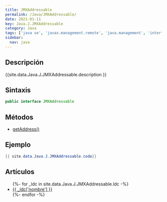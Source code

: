 ```yaml
---
title: JMXAddressable
permalink: /Java/JMXAddressable/
date: 2021-01-11
key: Java.J.JMXAddressable
category: Java
tags: ['java se', 'javax.management.remote', 'java.management', 'interface java', 'Java 1.6']
sidebar: 
  nav: java
---
```


## Descripción
{{site.data.Java.J.JMXAddressable.description }}

## Sintaxis
~~~java
public interface JMXAddressable
~~~

## Métodos
* [getAddress()](/Java/JMXAddressable/getAddress)

## Ejemplo
~~~java
{{ site.data.Java.J.JMXAddressable.code}}
~~~

## Artículos
<ul>
{%- for _ldc in site.data.Java.J.JMXAddressable.ldc -%}
   <li>
       <a href="{{_ldc['url'] }}">{{ _ldc['nombre'] }}</a>
   </li>
{%- endfor -%}
</ul>
